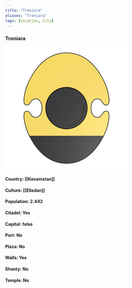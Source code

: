 ```yaml
---
title: "Troniara"
aliases: "Troniara"
tags: [Location, City]
---
```

### Troniara
![](attachment/9beda4375c090c1a3113d897da5a9b5c.svg)

#### Country: [[Kovamstan]]

#### Culture: [[Elladan]]

#### Population: 2.442

#### Citadel: Yes

#### Capital: false

#### Port: No

#### Plaza: No

#### Walls: Yes

#### Shanty: No

#### Temple: No

